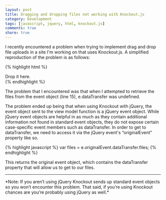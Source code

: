```yaml
---
layout: post
title: Dragging and dropping files not working with Knockout.js
category: Development
tags: [javascript, jquery, html, knockout.js]
comments: true
share: true
---
```

I recently encountered a problem when trying to implement drag and drop file uploads in a site I'm working on that uses Knockout.js. A simplified reproduction of the problem is as follows:

{% highlight html %}
<div data-bind="event: { drop: acceptDrop }">
    Drop it here.
</div>
<script src="jquery-1.10.2.js"></script>
<script src="knockout-2.3.0.js"></script>
<script>
    var viewModel = function () {
        var self = this;

        self.acceptDrop = function (model, e) {
            var files = e.dataTransfer.files;
            // Do something with the files...
        };
    };

    ko.applyBindings(new viewModel());
</script>
{% endhighlight %}

The problem that I encountered was that when I attempted to retrieve the files from the event object (line 15), e.dataTransfer was undefined.

The problem ended up being that when using Knockout with jQuery, the event object sent to the view model function is a jQuery event object. While jQuery event objects are helpful in as much as they contain additional information not found in standard event objects, they do not expose certain case-specific event members such as dataTransfer. In order to get to dataTransfer, we need to access it via the jQuery event's “originalEvent” property like so.

{% highlight javascript %}
var files = e.originalEvent.dataTransfer.files;
{% endhighlight %}

This returns the original event object, which contains the dataTransfer property that will allow us to get to our files.

<hr />
*Note: If you aren’t using jQuery Knockout sends up standard event objects so you won’t encounter this problem. That said, if you’re using Knockout chances are you’re probably using jQuery as well.*

